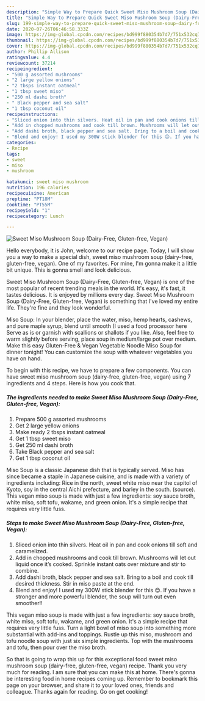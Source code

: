 ```yaml
---
description: "Simple Way to Prepare Quick Sweet Miso Mushroom Soup (Dairy-Free, Gluten-free, Vegan)"
title: "Simple Way to Prepare Quick Sweet Miso Mushroom Soup (Dairy-Free, Gluten-free, Vegan)"
slug: 199-simple-way-to-prepare-quick-sweet-miso-mushroom-soup-dairy-free-gluten-free-vegan
date: 2020-07-26T06:46:58.333Z
image: https://img-global.cpcdn.com/recipes/bd999f880354b7d7/751x532cq70/sweet-miso-mushroom-soup-dairy-free-gluten-free-vegan-recipe-main-photo.jpg
thumbnail: https://img-global.cpcdn.com/recipes/bd999f880354b7d7/751x532cq70/sweet-miso-mushroom-soup-dairy-free-gluten-free-vegan-recipe-main-photo.jpg
cover: https://img-global.cpcdn.com/recipes/bd999f880354b7d7/751x532cq70/sweet-miso-mushroom-soup-dairy-free-gluten-free-vegan-recipe-main-photo.jpg
author: Phillip Allison
ratingvalue: 4.4
reviewcount: 37214
recipeingredient:
- "500 g assorted mushrooms"
- "2 large yellow onions"
- "2 tbsps instant oatmeal"
- "1 tbsp sweet miso"
- "250 ml dashi broth"
- " Black pepper and sea salt"
- "1 tbsp coconut oil"
recipeinstructions:
- "Sliced onion into thin silvers. Heat oil in pan and cook onions till soft and caramelized."
- "Add in chopped mushrooms and cook till brown. Mushrooms will let out liquid once it’s cooked. Sprinkle instant oats over mixture and stir to combine."
- "Add dashi broth, black pepper and sea salt. Bring to a boil and cook till desired thickness. Stir in miso paste at the end."
- "Blend and enjoy! I used my 300W stick blender for this 😊. If you have a stronger and more powerful blender, the soup will turn out even smoother!!"
categories:
- Recipe
tags:
- sweet
- miso
- mushroom

katakunci: sweet miso mushroom 
nutrition: 196 calories
recipecuisine: American
preptime: "PT18M"
cooktime: "PT55M"
recipeyield: "1"
recipecategory: Lunch

---
```



![Sweet Miso Mushroom Soup (Dairy-Free, Gluten-free, Vegan)](https://img-global.cpcdn.com/recipes/bd999f880354b7d7/751x532cq70/sweet-miso-mushroom-soup-dairy-free-gluten-free-vegan-recipe-main-photo.jpg)

Hello everybody, it is John, welcome to our recipe page. Today, I will show you a way to make a special dish, sweet miso mushroom soup (dairy-free, gluten-free, vegan). One of my favorites. For mine, I'm gonna make it a little bit unique. This is gonna smell and look delicious.

Sweet Miso Mushroom Soup (Dairy-Free, Gluten-free, Vegan) is one of the most popular of recent trending meals in the world. It's easy, it's fast, it tastes delicious. It is enjoyed by millions every day. Sweet Miso Mushroom Soup (Dairy-Free, Gluten-free, Vegan) is something that I've loved my entire life. They're fine and they look wonderful.

Miso Soup: In your blender, place the water, miso, hemp hearts, cashews, and pure maple syrup, blend until smooth (I used a food processor here Serve as is or garnish with scallions or shallots if you like. Also, feel free to warm slightly before serving, place soup in medium/large pot over medium. Make this easy Gluten-Free &amp; Vegan Vegetable Noodle Miso Soup for dinner tonight! You can customize the soup with whatever vegetables you have on hand.


To begin with this recipe, we have to prepare a few components. You can have sweet miso mushroom soup (dairy-free, gluten-free, vegan) using 7 ingredients and 4 steps. Here is how you cook that.

<!--inarticleads1-->

##### The ingredients needed to make Sweet Miso Mushroom Soup (Dairy-Free, Gluten-free, Vegan):

1. Prepare 500 g assorted mushrooms
1. Get 2 large yellow onions
1. Make ready 2 tbsps instant oatmeal
1. Get 1 tbsp sweet miso
1. Get 250 ml dashi broth
1. Take  Black pepper and sea salt
1. Get 1 tbsp coconut oil


Miso Soup is a classic Japanese dish that is typically served. Miso has since became a staple in Japanese cuisine, and is made with a variety of ingredients including: Rice in the north, sweet white miso near the capitol of Kyoto, soy in the central Aichi prefecture, and barley in the south. (source). This vegan miso soup is made with just a few ingredients: soy sauce broth, white miso, soft tofu, wakame, and green onion. It&#39;s a simple recipe that requires very little fuss. 

<!--inarticleads2-->

##### Steps to make Sweet Miso Mushroom Soup (Dairy-Free, Gluten-free, Vegan):

1. Sliced onion into thin silvers. Heat oil in pan and cook onions till soft and caramelized.
1. Add in chopped mushrooms and cook till brown. Mushrooms will let out liquid once it’s cooked. Sprinkle instant oats over mixture and stir to combine.
1. Add dashi broth, black pepper and sea salt. Bring to a boil and cook till desired thickness. Stir in miso paste at the end.
1. Blend and enjoy! I used my 300W stick blender for this 😊. If you have a stronger and more powerful blender, the soup will turn out even smoother!!


This vegan miso soup is made with just a few ingredients: soy sauce broth, white miso, soft tofu, wakame, and green onion. It&#39;s a simple recipe that requires very little fuss. Turn a light bowl of miso soup into something more substantial with add-ins and toppings. Rustle up this miso, mushroom and tofu noodle soup with just six simple ingredients. Top with the mushrooms and tofu, then pour over the miso broth. 

So that is going to wrap this up for this exceptional food sweet miso mushroom soup (dairy-free, gluten-free, vegan) recipe. Thank you very much for reading. I am sure that you can make this at home. There's gonna be interesting food in home recipes coming up. Remember to bookmark this page on your browser, and share it to your loved ones, friends and colleague. Thanks again for reading. Go on get cooking!
